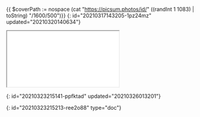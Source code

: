{{ $coverPath := nospace (cat "https://picsum.photos/id/" ((randInt 1 1083) | toString) "/1600/500")}}
{: id="20210317143205-1pz24mz" updated="20210320140634"}

<iframe src="{{$coverPath}}" scrolling="no"></iframe>

{: id="20210323215141-ppfktad" updated="20210326013201"}


{: id="20210323215213-ree2o88" type="doc"}

